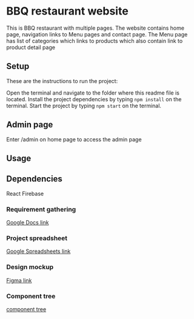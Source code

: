 # BBQ restaurant website
This is BBQ restaurant with multiple pages. The website contains home page, navigation links to Menu pages and contact page. The Menu page has list of categories which links to products which also contain link to product detail page

## Setup

These are the instructions to run the project:

 Open the terminal and navigate to the folder where this readme file is located.
 Install the project dependencies by typing `npm install` on the terminal.
Start the project by typing `npm start` on the terminal.

## Admin page
Enter /admin on home page to access the admin page


## Usage 


## Dependencies
React
Firebase

### Requirement gathering
[Google Docs link](https://docs.google.com/document/d/1cgW9PE5k7RdVvfwg57bgiQ1WKWxGJCrl/edit?usp=sharing&ouid=106435878026576348999&rtpof=true&sd=true)
### Project spreadsheet
[Google Spreadsheets link](https://docs.google.com/spreadsheets/d/1FhIOXBca7C_ZgFBel_i56j-yOnqYvl3BNR8AS5QYaRw/edit?usp=sharing)
### Design mockup
[Figma link](https://www.figma.com/file/fVU6qCTfVNUyFb6eGlGFjD/Vegan-website?node-id=1%3A2)
### Component tree
[component tree](https://www.figma.com/file/q2YbQJYTOeLBaZDFbCZINN/BBQ-restaurant?node-id=6%3A53)
